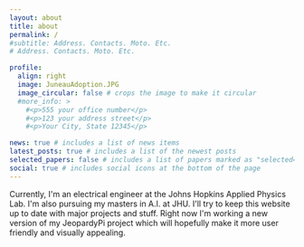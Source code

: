 ```yaml
---
layout: about
title: about
permalink: /
#subtitle: Address. Contacts. Moto. Etc.
# Address. Contacts. Moto. Etc.

profile:
  align: right
  image: JuneauAdoption.JPG
  image_circular: false # crops the image to make it circular
  #more_info: >
    #<p>555 your office number</p>
    #<p>123 your address street</p>
    #<p>Your City, State 12345</p>

news: true # includes a list of news items
latest_posts: true # includes a list of the newest posts
selected_papers: false # includes a list of papers marked as "selected={true}"
social: true # includes social icons at the bottom of the page
---
```


Currently, I'm an electrical engineer at the Johns Hopkins Applied Physics Lab. I'm also pursuing my masters in A.I. at JHU. I'll try to keep this website up to date with major projects and stuff. Right now I'm working a new version of my JeopardyPi project which will hopefully make it more user friendly and visually appealing.